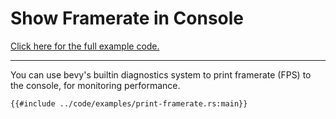 # Show Framerate in Console

[Click here for the full example code.](../code/examples/print-framerate.rs)

---

You can use bevy's builtin diagnostics system to print framerate (FPS) to the console, for monitoring performance.

```rust,no_run,noplayground
{{#include ../code/examples/print-framerate.rs:main}}
```
